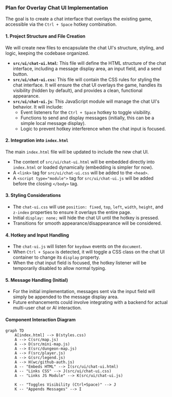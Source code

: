 ### Plan for Overlay Chat UI Implementation

The goal is to create a chat interface that overlays the existing game, accessible via the `Ctrl + Space` hotkey combination.

#### 1. Project Structure and File Creation

We will create new files to encapsulate the chat UI's structure, styling, and logic, keeping the codebase organized.

*   **`src/ui/chat-ui.html`**: This file will define the HTML structure of the chat interface, including a message display area, an input field, and a send button.
*   **`src/ui/chat-ui.css`**: This file will contain the CSS rules for styling the chat interface. It will ensure the chat UI overlays the game, handles its visibility (hidden by default), and provides a clean, functional appearance.
*   **`src/ui/chat-ui.js`**: This JavaScript module will manage the chat UI's behavior. It will include:
    *   Event listeners for the `Ctrl + Space` hotkey to toggle visibility.
    *   Functions to send and display messages (initially, this can be a simple local message display).
    *   Logic to prevent hotkey interference when the chat input is focused.

#### 2. Integration into `index.html`

The main `index.html` file will be updated to include the new chat UI.

*   The content of `src/ui/chat-ui.html` will be embedded directly into `index.html` or loaded dynamically (embedding is simpler for now).
*   A `<link>` tag for `src/ui/chat-ui.css` will be added to the `<head>`.
*   A `<script type="module">` tag for `src/ui/chat-ui.js` will be added before the closing `</body>` tag.

#### 3. Styling Considerations

*   The `chat-ui.css` will use `position: fixed`, `top`, `left`, `width`, `height`, and `z-index` properties to ensure it overlays the entire page.
*   Initial `display: none;` will hide the chat UI until the hotkey is pressed.
*   Transitions for smooth appearance/disappearance will be considered.

#### 4. Hotkey and Input Handling

*   The `chat-ui.js` will listen for `keydown` events on the `document`.
*   When `Ctrl + Space` is detected, it will toggle a CSS class on the chat UI container to change its `display` property.
*   When the chat input field is focused, the hotkey listener will be temporarily disabled to allow normal typing.

#### 5. Message Handling (Initial)

*   For the initial implementation, messages sent via the input field will simply be appended to the message display area.
*   Future enhancements could involve integrating with a backend for actual multi-user chat or AI interaction.

#### Component Interaction Diagram

```mermaid
graph TD
    A[index.html] --> B(styles.css)
    A --> C(src/map.js)
    A --> D(src/mini-map.js)
    A --> E(src/dungeon-map.js)
    A --> F(src/player.js)
    A --> G(src/legend.js)
    A --> H(wc/github-auth.js)
    A -- "Embeds HTML" --> I(src/ui/chat-ui.html)
    A -- "Links CSS" --> J(src/ui/chat-ui.css)
    A -- "Links JS Module" --> K(src/ui/chat-ui.js)

    K -- "Toggles Visibility (Ctrl+Space)" --> J
    K -- "Appends Messages" --> I